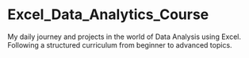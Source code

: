 # Excel_Data_Analytics_Course
My daily journey and projects in the world of Data Analysis using Excel. Following a structured curriculum from beginner to advanced topics.
